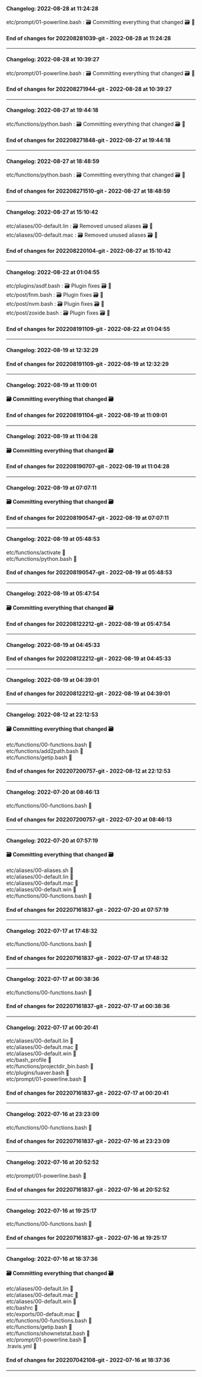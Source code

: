 #### Changelog: 2022-08-28 at 11:24:28  

etc/prompt/01-powerline.bash : 🗃️ Committing everything that changed 🗃️ 🚀  
  
#### End of changes for 202208281039-git - 2022-08-28 at 11:24:28  
  
----  
  
#### Changelog: 2022-08-28 at 10:39:27  

etc/prompt/01-powerline.bash : 🗃️ Committing everything that changed 🗃️ 🚀  
  
#### End of changes for 202208271944-git - 2022-08-28 at 10:39:27  
  
----  
  
#### Changelog: 2022-08-27 at 19:44:18  

etc/functions/python.bash : 🗃️ Committing everything that changed 🗃️ 🚀  
  
#### End of changes for 202208271848-git - 2022-08-27 at 19:44:18  
  
----  
  
#### Changelog: 2022-08-27 at 18:48:59  

etc/functions/python.bash : 🗃️ Committing everything that changed 🗃️ 🚀  
  
#### End of changes for 202208271510-git - 2022-08-27 at 18:48:59  
  
----  
  
#### Changelog: 2022-08-27 at 15:10:42  

etc/aliases/00-default.lin : 🗃️ Removed unused aliases 🗃️ 🚀  
etc/aliases/00-default.mac : 🗃️ Removed unused aliases 🗃️ 🚀  
  
#### End of changes for 202208220104-git - 2022-08-27 at 15:10:42  
  
----  
  
#### Changelog: 2022-08-22 at 01:04:55  

etc/plugins/asdf.bash : 🗃️ Plugin fixes 🗃️ 🚀  
etc/post/fnm.bash : 🗃️ Plugin fixes 🗃️ 🚀  
etc/post/nvm.bash : 🗃️ Plugin fixes 🗃️ 🚀  
etc/post/zoxide.bash : 🗃️ Plugin fixes 🗃️ 🚀  
  
#### End of changes for 202208191109-git - 2022-08-22 at 01:04:55  
  
----  
  
#### Changelog: 2022-08-19 at 12:32:29  
  
  
#### End of changes for 202208191109-git - 2022-08-19 at 12:32:29  
  
----  
  
#### Changelog: 2022-08-19 at 11:09:01  
#### 🗃️ Committing everything that changed 🗃️  
  
  
#### End of changes for 202208191104-git - 2022-08-19 at 11:09:01  
  
----  
  
#### Changelog: 2022-08-19 at 11:04:28  
#### 🗃️ Committing everything that changed 🗃️  
  
  
#### End of changes for 202208190707-git - 2022-08-19 at 11:04:28  
  
----  
  
#### Changelog: 2022-08-19 at 07:07:11  
#### 🗃️ Committing everything that changed 🗃️  
  
  
#### End of changes for 202208190547-git - 2022-08-19 at 07:07:11  
  
----  
  
#### Changelog: 2022-08-19 at 05:48:53  
  
etc/functions/activate      🚀  
etc/functions/python.bash      🚀  
  
#### End of changes for 202208190547-git - 2022-08-19 at 05:48:53  
  
----  
  
#### Changelog: 2022-08-19 at 05:47:54  
#### 🗃️ Committing everything that changed 🗃️  
  
  
#### End of changes for 202208122212-git - 2022-08-19 at 05:47:54  
  
----  
  
#### Changelog: 2022-08-19 at 04:45:33  
  
  
#### End of changes for 202208122212-git - 2022-08-19 at 04:45:33  
  
----  
  
#### Changelog: 2022-08-19 at 04:39:01  
  
  
#### End of changes for 202208122212-git - 2022-08-19 at 04:39:01  
  
----  
  
#### Changelog: 2022-08-12 at 22:12:53  
#### 🗃️ Committing everything that changed 🗃️  
  
etc/functions/00-functions.bash      🚀  
etc/functions/add2path.bash      🚀  
etc/functions/getip.bash      🚀  
  
#### End of changes for 202207200757-git - 2022-08-12 at 22:12:53  
  
----  
  
#### Changelog: 2022-07-20 at 08:46:13  
  
etc/functions/00-functions.bash      🚀  
  
#### End of changes for 202207200757-git - 2022-07-20 at 08:46:13  
  
----  
  
#### Changelog: 2022-07-20 at 07:57:19  
#### 🗃️ Committing everything that changed 🗃️  
  
etc/aliases/00-aliases.sh      🚀  
etc/aliases/00-default.lin      🚀  
etc/aliases/00-default.mac      🚀  
etc/aliases/00-default.win      🚀  
etc/functions/00-functions.bash      🚀  
  
#### End of changes for 202207161837-git - 2022-07-20 at 07:57:19  
  
----  
  
#### Changelog: 2022-07-17 at 17:48:32  
  
etc/functions/00-functions.bash      🚀  
  
#### End of changes for 202207161837-git - 2022-07-17 at 17:48:32  
  
----  
  
#### Changelog: 2022-07-17 at 00:38:36  
  
etc/functions/00-functions.bash      🚀  
  
#### End of changes for 202207161837-git - 2022-07-17 at 00:38:36  
  
----  
  
#### Changelog: 2022-07-17 at 00:20:41  
  
etc/aliases/00-default.lin      🚀  
etc/aliases/00-default.mac      🚀  
etc/aliases/00-default.win      🚀  
etc/bash_profile      🚀  
etc/functions/projectdir_bin.bash      🚀  
etc/plugins/luaver.bash      🚀  
etc/prompt/01-powerline.bash      🚀  
  
#### End of changes for 202207161837-git - 2022-07-17 at 00:20:41  
  
----  
  
#### Changelog: 2022-07-16 at 23:23:09  
  
etc/functions/00-functions.bash      🚀  
  
#### End of changes for 202207161837-git - 2022-07-16 at 23:23:09  
  
----  
  
#### Changelog: 2022-07-16 at 20:52:52  
  
etc/prompt/01-powerline.bash      🚀  
  
#### End of changes for 202207161837-git - 2022-07-16 at 20:52:52  
  
----  
  
#### Changelog: 2022-07-16 at 19:25:17  
  
etc/functions/00-functions.bash      🚀  
  
#### End of changes for 202207161837-git - 2022-07-16 at 19:25:17  
  
----  
  
#### Changelog: 2022-07-16 at 18:37:36  
#### 🗃️ Committing everything that changed 🗃️  
  
etc/aliases/00-default.lin      🚀  
etc/aliases/00-default.mac      🚀  
etc/aliases/00-default.win      🚀  
etc/bashrc      🚀  
etc/exports/00-default.mac      🚀  
etc/functions/00-functions.bash      🚀  
etc/functions/getip.bash      🚀  
etc/functions/shownetstat.bash      🚀  
etc/prompt/01-powerline.bash      🚀  
.travis.yml      🚀  
  
#### End of changes for 202207042108-git - 2022-07-16 at 18:37:36  
  
----  
  
